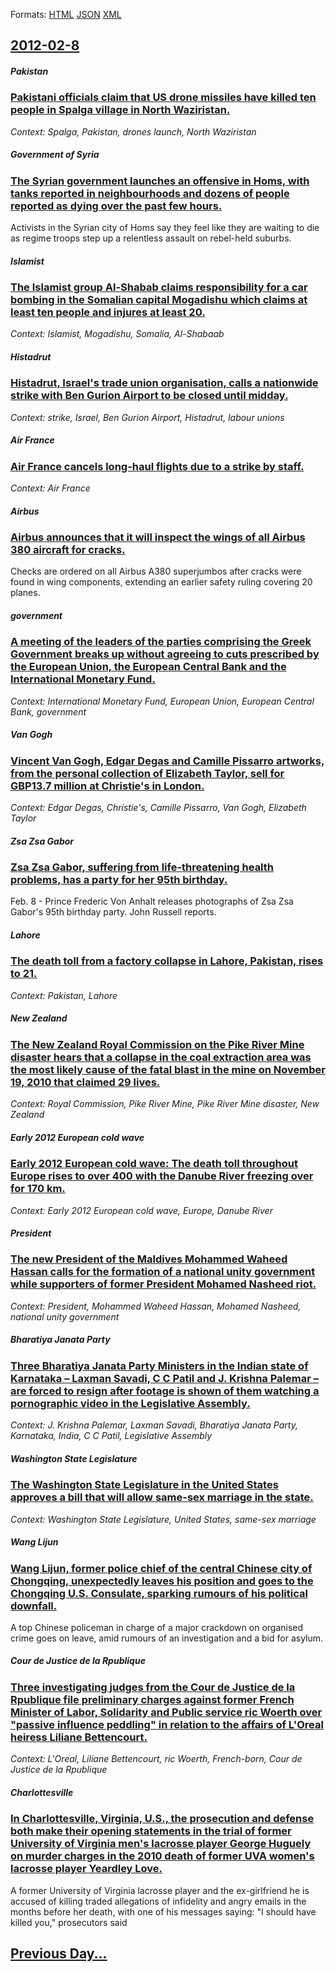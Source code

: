 
Formats: [HTML](2012/02/8/index.html)  [JSON](2012/02/8/index.json)  [XML](2012/02/8/index.xml)  

## [2012-02-8](/news/2012/02/8/index.md)

##### Pakistan
### [Pakistani officials claim that US drone missiles have killed ten people in Spalga village in North Waziristan. ](/news/2012/02/8/pakistani-officials-claim-that-us-drone-missiles-have-killed-ten-people-in-spalga-village-in-north-waziristan.md)
_Context: Spalga, Pakistan, drones launch, North Waziristan_

##### Government of Syria
### [The Syrian government launches an offensive in Homs, with tanks reported in neighbourhoods and dozens of people reported as dying over the past few hours. ](/news/2012/02/8/the-syrian-government-launches-an-offensive-in-homs-with-tanks-reported-in-neighbourhoods-and-dozens-of-people-reported-as-dying-over-the-p.md)
Activists in the Syrian city of Homs say they feel like they are waiting to die as regime troops step up a relentless assault on rebel-held suburbs.

##### Islamist
### [The Islamist group Al-Shabab claims responsibility for a car bombing in the Somalian capital Mogadishu which claims at least ten people and injures at least 20. ](/news/2012/02/8/the-islamist-group-al-shabab-claims-responsibility-for-a-car-bombing-in-the-somalian-capital-mogadishu-which-claims-at-least-ten-people-and.md)
_Context: Islamist, Mogadishu, Somalia, Al-Shabaab_

##### Histadrut
### [Histadrut, Israel's trade union organisation, calls a nationwide strike with Ben Gurion Airport to be closed until midday. ](/news/2012/02/8/histadrut-israel-s-trade-union-organisation-calls-a-nationwide-strike-with-ben-gurion-airport-to-be-closed-until-midday.md)
_Context: strike, Israel, Ben Gurion Airport, Histadrut, labour unions_

##### Air France
### [Air France cancels long-haul flights due to a strike by staff. ](/news/2012/02/8/air-france-cancels-long-haul-flights-due-to-a-strike-by-staff.md)
_Context: Air France_

##### Airbus
### [Airbus announces that it will inspect the wings of all Airbus 380 aircraft for cracks. ](/news/2012/02/8/airbus-announces-that-it-will-inspect-the-wings-of-all-airbus-380-aircraft-for-cracks.md)
Checks are ordered on all Airbus A380 superjumbos after cracks were found in wing components, extending an earlier safety ruling covering 20 planes.

##### government
### [A meeting of the leaders of the parties comprising the Greek Government breaks up without agreeing to cuts prescribed by the European Union, the European Central Bank and the International Monetary Fund. ](/news/2012/02/8/a-meeting-of-the-leaders-of-the-parties-comprising-the-greek-government-breaks-up-without-agreeing-to-cuts-prescribed-by-the-european-union.md)
_Context: International Monetary Fund, European Union, European Central Bank, government_

##### Van Gogh
### [Vincent Van Gogh, Edgar Degas and Camille Pissarro artworks, from the personal collection of Elizabeth Taylor, sell for GBP13.7 million at Christie's in London. ](/news/2012/02/8/vincent-van-gogh-edgar-degas-and-camille-pissarro-artworks-from-the-personal-collection-of-elizabeth-taylor-sell-for-gbp13-7-million-at-c.md)
_Context: Edgar Degas, Christie's, Camille Pissarro, Van Gogh, Elizabeth Taylor_

##### Zsa Zsa Gabor
### [Zsa Zsa Gabor, suffering from life-threatening health problems, has a party for her 95th birthday. ](/news/2012/02/8/zsa-zsa-gabor-suffering-from-life-threatening-health-problems-has-a-party-for-her-95th-birthday.md)
Feb. 8 - Prince Frederic Von Anhalt releases photographs of Zsa Zsa Gabor&#039;s 95th birthday party. John Russell reports.

##### Lahore
### [The death toll from a factory collapse in Lahore, Pakistan, rises to 21. ](/news/2012/02/8/the-death-toll-from-a-factory-collapse-in-lahore-pakistan-rises-to-21.md)
_Context: Pakistan, Lahore_

##### New Zealand
### [The New Zealand Royal Commission on the Pike River Mine disaster hears that a collapse in the coal extraction area was the most likely cause of the fatal blast in the mine on November 19, 2010 that claimed 29 lives. ](/news/2012/02/8/the-new-zealand-royal-commission-on-the-pike-river-mine-disaster-hears-that-a-collapse-in-the-coal-extraction-area-was-the-most-likely-cause.md)
_Context: Royal Commission, Pike River Mine, Pike River Mine disaster, New Zealand_

##### Early 2012 European cold wave
### [Early 2012 European cold wave: The death toll throughout Europe rises to over 400 with the Danube River freezing over for 170 km. ](/news/2012/02/8/early-2012-european-cold-wave-the-death-toll-throughout-europe-rises-to-over-400-with-the-danube-river-freezing-over-for-170-km.md)
_Context: Early 2012 European cold wave, Europe, Danube River_

##### President
### [The new President of the Maldives Mohammed Waheed Hassan calls for the formation of a national unity government while supporters of former President Mohamed Nasheed riot. ](/news/2012/02/8/the-new-president-of-the-maldives-mohammed-waheed-hassan-calls-for-the-formation-of-a-national-unity-government-while-supporters-of-former-p.md)
_Context: President, Mohammed Waheed Hassan, Mohamed Nasheed, national unity government_

##### Bharatiya Janata Party
### [Three Bharatiya Janata Party Ministers in the Indian state of Karnataka &ndash; Laxman Savadi, C C Patil and J. Krishna Palemar &ndash; are forced to resign after footage is shown of them watching a pornographic video in the Legislative Assembly. ](/news/2012/02/8/three-bharatiya-janata-party-ministers-in-the-indian-state-of-karnataka-ndash-laxman-savadi-c-c-patil-and-j-krishna-palemar-ndash-are.md)
_Context: J. Krishna Palemar, Laxman Savadi, Bharatiya Janata Party, Karnataka, India, C C Patil, Legislative Assembly_

##### Washington State Legislature
### [The Washington State Legislature in the United States approves a bill that will allow same-sex marriage in the state. ](/news/2012/02/8/the-washington-state-legislature-in-the-united-states-approves-a-bill-that-will-allow-same-sex-marriage-in-the-state.md)
_Context: Washington State Legislature, United States, same-sex marriage_

##### Wang Lijun
### [Wang Lijun, former police chief of the central Chinese city of Chongqing, unexpectedly leaves his position and goes to the Chongqing U.S. Consulate, sparking rumours of his political downfall. ](/news/2012/02/8/wang-lijun-former-police-chief-of-the-central-chinese-city-of-chongqing-unexpectedly-leaves-his-position-and-goes-to-the-chongqing-u-s-co.md)
A top Chinese policeman in charge of a major crackdown on organised crime goes on leave, amid rumours of an investigation and a bid for asylum.

##### Cour de Justice de la Rpublique
### [Three investigating judges from the Cour de Justice de la Rpublique file preliminary charges against former French Minister of Labor, Solidarity and Public service ric Woerth over "passive influence peddling" in relation to the affairs of L'Oreal heiress Liliane Bettencourt. ](/news/2012/02/8/three-investigating-judges-from-the-cour-de-justice-de-la-republique-file-preliminary-charges-against-former-french-minister-of-labor-solid.md)
_Context: L'Oreal, Liliane Bettencourt, ric Woerth, French-born, Cour de Justice de la Rpublique_

##### Charlottesville
### [In Charlottesville, Virginia, U.S., the prosecution and defense both make their opening statements in the trial of former University of Virginia men's lacrosse player George Huguely on murder charges in the 2010 death of former UVA women's lacrosse player Yeardley Love. ](/news/2012/02/8/in-charlottesville-virginia-u-s-the-prosecution-and-defense-both-make-their-opening-statements-in-the-trial-of-former-university-of-virg.md)
A former University of Virginia lacrosse player and the ex-girlfriend he is accused of killing traded allegations of infidelity and angry emails in the months before her death, with one of his messages saying: &quot;I should have killed you,&quot; prosecutors said

## [Previous Day...](/news/2012/02/7/index.md)

